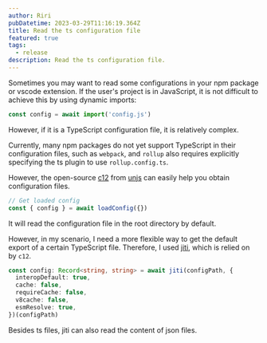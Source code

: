```yaml
---
author: Riri
pubDatetime: 2023-03-29T11:16:19.364Z
title: Read the ts configuration file
featured: true
tags:
  - release
description: Read the ts configuration file.
---
```


Sometimes you may want to read some configurations in your npm package or vscode extension. If the user's project is in JavaScript, it is not difficult to achieve this by using dynamic imports:
```ts
const config = await import('config.js')
```
However, if it is a TypeScript configuration file, it is relatively complex.

Currently, many npm packages do not yet support TypeScript in their configuration files, such as `webpack`, and `rollup` also requires explicitly specifying the ts plugin to use `rollup.config.ts`.

However, the open-source [c12](https://github.com/unjs/c12) from [unjs](https://github.com/unjs) can easily help you obtain configuration files.
```ts
// Get loaded config
const { config } = await loadConfig({})
```

It will read the configuration file in the root directory by default.

However, in my scenario, I need a more flexible way to get the default export of a certain TypeScript file. Therefore, I used [jiti](https://github.com/unjs/jiti), which is relied on by `c12`.
```ts
const config: Record<string, string> = await jiti(configPath, {
  interopDefault: true,
  cache: false,
  requireCache: false,
  v8cache: false,
  esmResolve: true,
})(configPath)
```
Besides ts files, jiti can also read the content of json files.